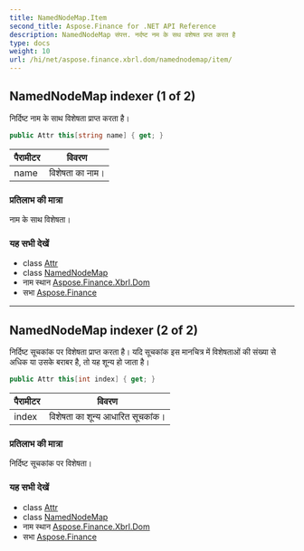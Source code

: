```yaml
---
title: NamedNodeMap.Item
second_title: Aspose.Finance for .NET API Reference
description: NamedNodeMap संपत्त. नर्दष्ट नम के सथ वशेषत प्रप्त करत है
type: docs
weight: 10
url: /hi/net/aspose.finance.xbrl.dom/namednodemap/item/
---
```

## NamedNodeMap indexer (1 of 2)

निर्दिष्ट नाम के साथ विशेषता प्राप्त करता है।

```csharp
public Attr this[string name] { get; }
```

| पैरामीटर | विवरण |
| --- | --- |
| name | विशेषता का नाम। |

### प्रतिलाभ की मात्रा

नाम के साथ विशेषता।

### यह सभी देखें

* class [Attr](../../attr/)
* class [NamedNodeMap](../)
* नाम स्थान [Aspose.Finance.Xbrl.Dom](../../namednodemap/)
* सभा [Aspose.Finance](../../../)

---

## NamedNodeMap indexer (2 of 2)

निर्दिष्ट सूचकांक पर विशेषता प्राप्त करता है। यदि सूचकांक इस मानचित्र में विशेषताओं की संख्या से अधिक या उसके बराबर है, तो यह शून्य हो जाता है।

```csharp
public Attr this[int index] { get; }
```

| पैरामीटर | विवरण |
| --- | --- |
| index | विशेषता का शून्य आधारित सूचकांक। |

### प्रतिलाभ की मात्रा

निर्दिष्ट सूचकांक पर विशेषता।

### यह सभी देखें

* class [Attr](../../attr/)
* class [NamedNodeMap](../)
* नाम स्थान [Aspose.Finance.Xbrl.Dom](../../namednodemap/)
* सभा [Aspose.Finance](../../../)


